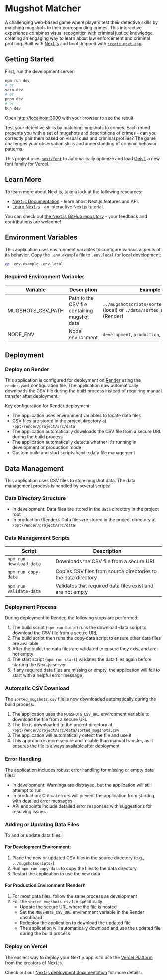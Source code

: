 
# Mugshot Matcher

A challenging web-based game where players test their detective skills by matching mugshots to their corresponding crimes. This interactive experience combines visual recognition with criminal justice knowledge, creating an engaging way to learn about law enforcement and criminal profiling. Built with [Next.js](https://nextjs.org) and bootstrapped with [`create-next-app`](https://nextjs.org/docs/app/api-reference/cli/create-next-app).

## Getting Started

First, run the development server:

```bash
npm run dev
# or
yarn dev
# or
pnpm dev
# or
bun dev
```

Open [http://localhost:3000](http://localhost:3000) with your browser to see the result.

Test your detective skills by matching mugshots to crimes. Each round presents you with a set of mugshots and descriptions of crimes - can you correctly pair them based on visual cues and criminal profiles? The game challenges your observation skills and understanding of criminal behavior patterns.

This project uses [`next/font`](https://nextjs.org/docs/app/building-your-application/optimizing/fonts) to automatically optimize and load [Geist](https://vercel.com/font), a new font family for Vercel.

## Learn More

To learn more about Next.js, take a look at the following resources:

- [Next.js Documentation](https://nextjs.org/docs) - learn about Next.js features and API.
- [Learn Next.js](https://nextjs.org/learn) - an interactive Next.js tutorial.

You can check out [the Next.js GitHub repository](https://github.com/vercel/next.js) - your feedback and contributions are welcome!

## Environment Variables

This application uses environment variables to configure various aspects of its behavior. Copy the `.env.example` file to `.env.local` for local development:

```bash
cp .env.example .env.local
```

### Required Environment Variables

| Variable | Description | Example |
|----------|-------------|---------|
| MUGSHOTS_CSV_PATH | Path to the CSV file containing mugshot data | `../mugshotscripts/sorted_mugshots.csv` (local) or `./data/sorted_mugshots.csv` (Render) |
| NODE_ENV | Node environment | `development`, `production`, or `test` |

## Deployment

### Deploy on Render

This application is configured for deployment on [Render](https://render.com) using the `render.yaml` configuration file. The application now automatically downloads the CSV file during the build process instead of requiring manual transfer after deployment.

Key configuration for Render deployment:
- The application uses environment variables to locate data files
- CSV files are stored in the project directory at `/opt/render/project/src/data`
- The application automatically downloads the CSV file from a secure URL during the build process
- The application automatically detects whether it's running in development or production mode
- Custom build and start scripts handle data file management

## Data Management

This application uses CSV files to store mugshot data. The data management process is handled by several scripts:

### Data Directory Structure

- In development: Data files are stored in the `data` directory in the project root
- In production (Render): Data files are stored in the project directory at `/opt/render/project/src/data`

### Data Management Scripts

| Script | Description |
|--------|-------------|
| `npm run download-data` | Downloads the CSV file from a secure URL |
| `npm run copy-data` | Copies CSV files from source directories to the data directory |
| `npm run validate-data` | Validates that required data files exist and are not empty |

### Deployment Process

During deployment to Render, the following steps are performed:

1. The build script (`npm run build`) runs the download-data script to download the CSV file from a secure URL
2. The build script then runs the copy-data script to ensure other data files are available
3. After the build, the data files are validated to ensure they exist and are not empty
4. The start script (`npm run start`) validates the data files again before starting the Next.js server
5. If any required data files are missing or empty, the application will fail to start with a helpful error message

### Automatic CSV Download

The `sorted_mugshots.csv` file is now downloaded automatically during the build process:

1. The application uses the `MUGSHOTS_CSV_URL` environment variable to download the file from a secure URL
2. The file is downloaded to the project directory at `/opt/render/project/src/data/sorted_mugshots.csv`
3. The application will automatically detect the file and use it
4. This approach is more secure and reliable than manual transfer, as it ensures the file is always available after deployment

### Error Handling

The application includes robust error handling for missing or empty data files:

- In development: Warnings are displayed, but the application will still attempt to run
- In production: Critical errors will prevent the application from starting, with detailed error messages
- API endpoints include detailed error responses with suggestions for resolving issues

### Adding or Updating Data Files

To add or update data files:

#### For Development Environment:
1. Place the new or updated CSV files in the source directory (e.g., `../mugshotscripts/`)
2. Run `npm run copy-data` to copy the files to the data directory
3. Restart the application to use the new data

#### For Production Environment (Render):
1. For most data files, follow the same process as development
2. For the `sorted_mugshots.csv` file specifically:
   - Update the secure URL where the file is hosted
   - Set the `MUGSHOTS_CSV_URL` environment variable in the Render dashboard
   - Redeploy the application to download the updated file
   - The application will automatically download and use the updated file during the build process

### Deploy on Vercel

The easiest way to deploy your Next.js app is to use the [Vercel Platform](https://vercel.com/new?utm_medium=default-template&filter=next.js&utm_source=create-next-app&utm_campaign=create-next-app-readme) from the creators of Next.js.

Check out our [Next.js deployment documentation](https://nextjs.org/docs/app/building-your-application/deploying) for more details.
